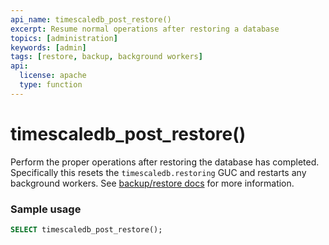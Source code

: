 ```yaml
---
api_name: timescaledb_post_restore()
excerpt: Resume normal operations after restoring a database
topics: [administration]
keywords: [admin]
tags: [restore, backup, background workers]
api:
  license: apache
  type: function
---
```


# timescaledb_post_restore()

Perform the proper operations after restoring the database has completed.
Specifically this resets the `timescaledb.restoring` GUC and restarts any
background workers. See [backup/restore docs][backup-restore] for more information.

### Sample usage  

```sql
SELECT timescaledb_post_restore();
```

[backup-restore]: /self-hosted/:currentVersion:/backup-and-restore/pg-dump-and-restore/
